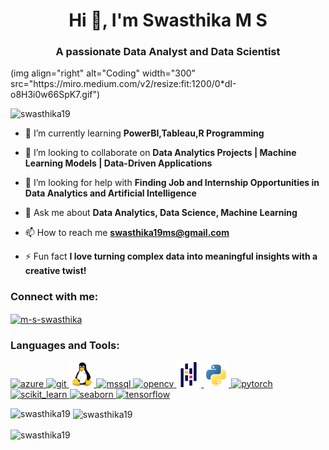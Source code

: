 <h1 align="center">Hi 👋, I'm Swasthika M S</h1>
<h3 align="center">A passionate Data Analyst and Data Scientist</h3>
(img align="right" alt="Coding" width="300" src="https://miro.medium.com/v2/resize:fit:1200/0*dI-o8H3i0w66SpK7.gif")

<p align="left"> <img src="https://komarev.com/ghpvc/?username=swasthika19&label=Profile%20views&color=0e75b6&style=flat" alt="swasthika19" /> </p>

- 🌱 I’m currently learning **PowerBI,Tableau,R Programming**

- 👯 I’m looking to collaborate on **Data Analytics Projects | Machine Learning Models | Data-Driven Applications**

- 🤝 I’m looking for help with **Finding Job and Internship Opportunities in Data Analytics and Artificial Intelligence**

- 💬 Ask me about **Data Analytics, Data Science, Machine Learning**

- 📫 How to reach me **swasthika19ms@gmail.com**

- ⚡ Fun fact **I love turning complex data into meaningful insights with a creative twist!**

<h3 align="left">Connect with me:</h3>
<p align="left">
<a href="https://linkedin.com/in/m-s-swasthika" target="blank"><img align="center" src="https://raw.githubusercontent.com/rahuldkjain/github-profile-readme-generator/master/src/images/icons/Social/linked-in-alt.svg" alt="m-s-swasthika" height="30" width="40" /></a>
</p>

<h3 align="left">Languages and Tools:</h3>
<p align="left"> <a href="https://azure.microsoft.com/en-in/" target="_blank" rel="noreferrer"> <img src="https://www.vectorlogo.zone/logos/microsoft_azure/microsoft_azure-icon.svg" alt="azure" width="40" height="40"/> </a> <a href="https://git-scm.com/" target="_blank" rel="noreferrer"> <img src="https://www.vectorlogo.zone/logos/git-scm/git-scm-icon.svg" alt="git" width="40" height="40"/> </a> <a href="https://www.linux.org/" target="_blank" rel="noreferrer"> <img src="https://raw.githubusercontent.com/devicons/devicon/master/icons/linux/linux-original.svg" alt="linux" width="40" height="40"/> </a> <a href="https://www.microsoft.com/en-us/sql-server" target="_blank" rel="noreferrer"> <img src="https://www.svgrepo.com/show/303229/microsoft-sql-server-logo.svg" alt="mssql" width="40" height="40"/> </a> <a href="https://opencv.org/" target="_blank" rel="noreferrer"> <img src="https://www.vectorlogo.zone/logos/opencv/opencv-icon.svg" alt="opencv" width="40" height="40"/> </a> <a href="https://pandas.pydata.org/" target="_blank" rel="noreferrer"> <img src="https://raw.githubusercontent.com/devicons/devicon/2ae2a900d2f041da66e950e4d48052658d850630/icons/pandas/pandas-original.svg" alt="pandas" width="40" height="40"/> </a> <a href="https://www.python.org" target="_blank" rel="noreferrer"> <img src="https://raw.githubusercontent.com/devicons/devicon/master/icons/python/python-original.svg" alt="python" width="40" height="40"/> </a> <a href="https://pytorch.org/" target="_blank" rel="noreferrer"> <img src="https://www.vectorlogo.zone/logos/pytorch/pytorch-icon.svg" alt="pytorch" width="40" height="40"/> </a> <a href="https://scikit-learn.org/" target="_blank" rel="noreferrer"> <img src="https://upload.wikimedia.org/wikipedia/commons/0/05/Scikit_learn_logo_small.svg" alt="scikit_learn" width="40" height="40"/> </a> <a href="https://seaborn.pydata.org/" target="_blank" rel="noreferrer"> <img src="https://seaborn.pydata.org/_images/logo-mark-lightbg.svg" alt="seaborn" width="40" height="40"/> </a> <a href="https://www.tensorflow.org" target="_blank" rel="noreferrer"> <img src="https://www.vectorlogo.zone/logos/tensorflow/tensorflow-icon.svg" alt="tensorflow" width="40" height="40"/> </a> </p>

<p><img align="left" src="https://github-readme-stats.vercel.app/api/top-langs?username=swasthika19&show_icons=true&locale=en&layout=compact" alt="swasthika19" /></p>

<p>&nbsp;<img align="center" src="https://github-readme-stats.vercel.app/api?username=swasthika19&show_icons=true&locale=en" alt="swasthika19" /></p>

<p><img align="center" src="https://github-readme-streak-stats.herokuapp.com/?user=swasthika19&" alt="swasthika19" /></p>

